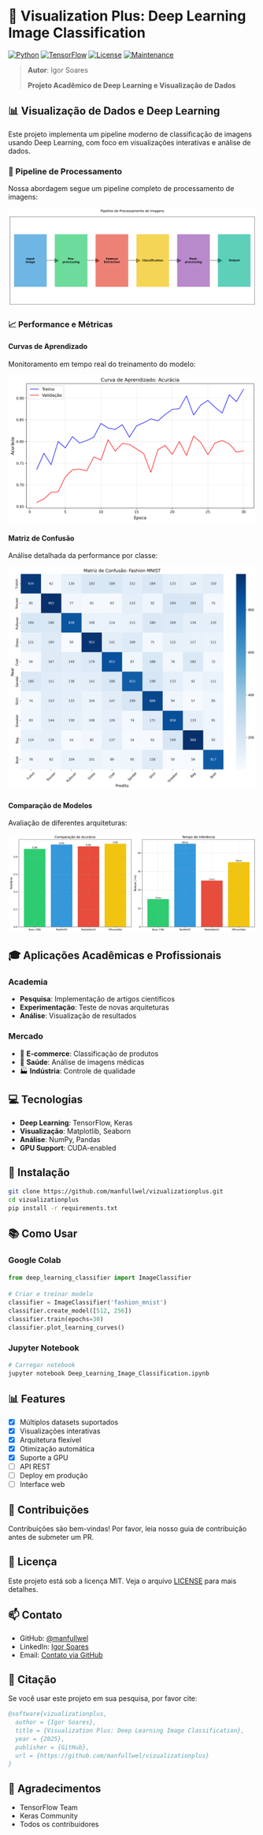 # 🎯 Visualization Plus: Deep Learning Image Classification

[![Python](https://img.shields.io/badge/Python-3.8%2B-blue.svg)](https://www.python.org/downloads/)
[![TensorFlow](https://img.shields.io/badge/TensorFlow-2.10%2B-orange.svg)](https://tensorflow.org/)
[![License](https://img.shields.io/badge/License-MIT-green.svg)](https://opensource.org/licenses/MIT)
[![Maintenance](https://img.shields.io/badge/Maintained%3F-yes-brightgreen.svg)](https://github.com/manfullwel/vizualizationplus/graphs/commit-activity)

> **Autor**: Igor Soares
> 
> **Projeto Acadêmico de Deep Learning e Visualização de Dados**

## 📊 Visualização de Dados e Deep Learning

Este projeto implementa um pipeline moderno de classificação de imagens usando Deep Learning, com foco em visualizações interativas e análise de dados.

### 🚀 Pipeline de Processamento

Nossa abordagem segue um pipeline completo de processamento de imagens:

![Pipeline](images/pipeline.png)

### 📈 Performance e Métricas

#### Curvas de Aprendizado
Monitoramento em tempo real do treinamento do modelo:

![Learning Curves](images/accuracy_curve.png)

#### Matriz de Confusão
Análise detalhada da performance por classe:

![Confusion Matrix](images/confusion_matrix.png)

#### Comparação de Modelos
Avaliação de diferentes arquiteturas:

![Model Comparison](images/model_comparison.png)

## 🎓 Aplicações Acadêmicas e Profissionais

### Academia
- **Pesquisa**: Implementação de artigos científicos
- **Experimentação**: Teste de novas arquiteturas
- **Análise**: Visualização de resultados

### Mercado
- 🏪 **E-commerce**: Classificação de produtos
- 🏥 **Saúde**: Análise de imagens médicas
- 🏭 **Indústria**: Controle de qualidade

## 💻 Tecnologias

- **Deep Learning**: TensorFlow, Keras
- **Visualização**: Matplotlib, Seaborn
- **Análise**: NumPy, Pandas
- **GPU Support**: CUDA-enabled

## 🔧 Instalação

```bash
git clone https://github.com/manfullwel/vizualizationplus.git
cd vizualizationplus
pip install -r requirements.txt
```

## 📚 Como Usar

### Google Colab
```python
from deep_learning_classifier import ImageClassifier

# Criar e treinar modelo
classifier = ImageClassifier('fashion_mnist')
classifier.create_model([512, 256])
classifier.train(epochs=30)
classifier.plot_learning_curves()
```

### Jupyter Notebook
```python
# Carregar notebook
jupyter notebook Deep_Learning_Image_Classification.ipynb
```

## 📊 Features

- [x] Múltiplos datasets suportados
- [x] Visualizações interativas
- [x] Arquitetura flexível
- [x] Otimização automática
- [x] Suporte a GPU
- [ ] API REST
- [ ] Deploy em produção
- [ ] Interface web

## 🤝 Contribuições

Contribuições são bem-vindas! Por favor, leia nosso guia de contribuição antes de submeter um PR.

## 📝 Licença

Este projeto está sob a licença MIT. Veja o arquivo [LICENSE](LICENSE) para mais detalhes.

## 📫 Contato

- GitHub: [@manfullwel](https://github.com/manfullwel)
- LinkedIn: [Igor Soares](https://www.linkedin.com/in/igor-soares)
- Email: [Contato via GitHub]()

## 🌟 Citação

Se você usar este projeto em sua pesquisa, por favor cite:

```bibtex
@software{vizualizationplus,
  author = {Igor Soares},
  title = {Visualization Plus: Deep Learning Image Classification},
  year = {2025},
  publisher = {GitHub},
  url = {https://github.com/manfullwel/vizualizationplus}
}
```

## 🙏 Agradecimentos

- TensorFlow Team
- Keras Community
- Todos os contribuidores
